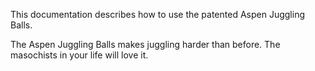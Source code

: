 This documentation describes how to use the patented Aspen Juggling Balls.

The Aspen Juggling Balls makes juggling harder than before. The masochists in your life will love it.
